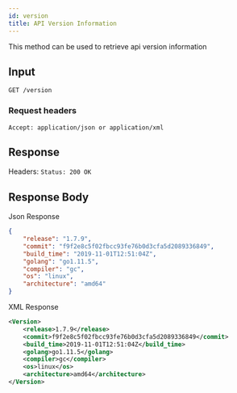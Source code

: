 ```yaml
---
id: version
title: API Version Information
---
```


This method can be used to retrieve api version information

## Input

```
GET /version
```

### Request headers

```
Accept: application/json or application/xml
```

## Response
Headers: `Status: 200 OK`

## Response Body

Json Response
```json
{
    "release": "1.7.9",
    "commit": "f9f2e8c5f02fbcc93fe76b0d3cfa5d2089336849",
    "build_time": "2019-11-01T12:51:04Z",
    "golang": "go1.11.5",
    "compiler": "gc",
    "os": "linux",
    "architecture": "amd64"
}
```

XML Response
```xml
<Version>
    <release>1.7.9</release>
    <commit>f9f2e8c5f02fbcc93fe76b0d3cfa5d2089336849</commit>
    <build_time>2019-11-01T12:51:04Z</build_time>
    <golang>go1.11.5</golang>
    <compiler>gc</compiler>
    <os>linux</os>
    <architecture>amd64</architecture>
</Version>
```
